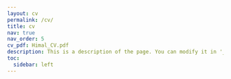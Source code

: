 ```yaml
---
layout: cv
permalink: /cv/
title: cv
nav: true
nav_order: 5
cv_pdf: Himal_CV.pdf
description: This is a description of the page. You can modify it in '_pages/cv.md'. You can also change or remove the top pdf download button.
toc:
  sidebar: left
---
```

